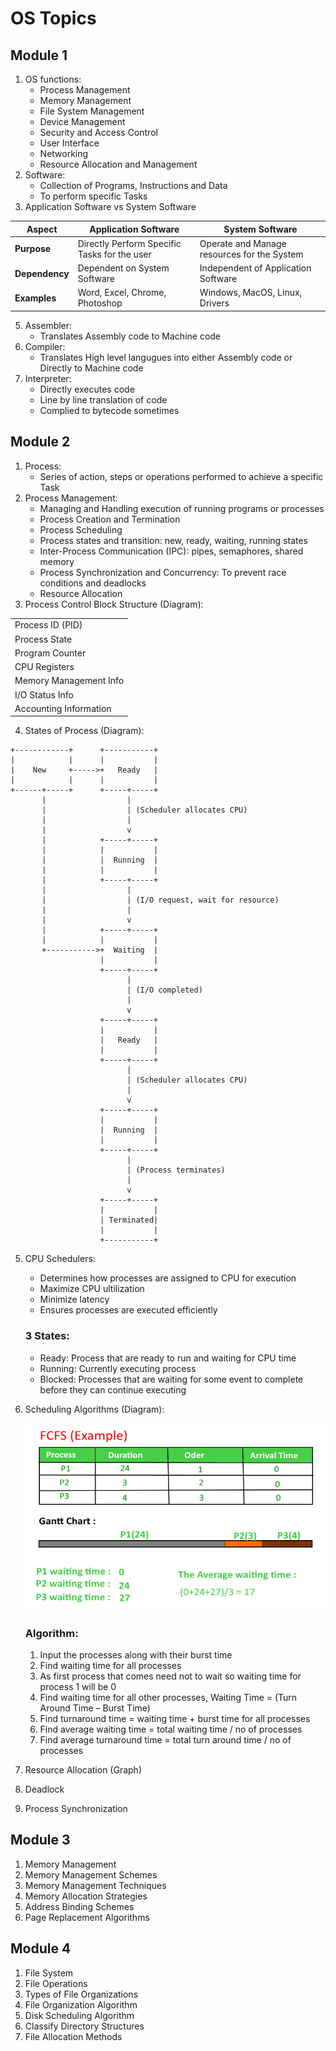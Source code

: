 # OS Topics

## Module 1
1. OS functions:
    - Process Management
    - Memory Management
    - File System Management
    - Device Management
    - Security and Access Control
    - User Interface
    - Networking
    - Resource Allocation and Management
2. Software:
    - Collection of Programs, Instructions and Data
    - To perform specific Tasks
3. Application Software vs System Software

| Aspect          | Application Software                         |  System Software |
|-----------------|----------------------------------------------|------------------|
| **Purpose**     | Directly Perform Specific Tasks for the user | Operate and Manage resources for the System |
| **Dependency**  | Dependent on System Software                 | Independent of Application Software |
| **Examples**    | Word, Excel, Chrome, Photoshop               | Windows, MacOS, Linux, Drivers |

5. Assembler:
    - Translates Assembly code to Machine code
6. Compiler:
    - Translates High level langugues into either Assembly code or Directly to Machine code
7. Interpreter:
    - Directly executes code
    - Line by line translation of code
    - Complied to bytecode sometimes

## Module 2
1. Process:
    - Series of action, steps or operations performed to achieve a specific Task
2. Process Management:
    - Managing and Handling execution of running programs or processes
    - Process Creation and Termination
    - Process Scheduling
    - Process states and transition: new, ready, waiting, running states
    - Inter-Process Communication (IPC): pipes, semaphores, shared memory
    - Process Synchronization and Concurrency: To prevent race conditions and deadlocks
    - Resource Allocation
3. Process Control Block Structure (Diagram):

<table>
<tr>
<td>Process ID (PID)</td>
</tr>          

<tr>
<td>Process State</td>
</tr>

<tr>
<td>Program Counter</td>
</tr>

<tr>
<td>CPU Registers</td>
</tr>

<tr>
<td>Memory Management Info</td>
</tr>

<tr>
<td>I/O Status Info</td>
</tr>

<tr>
<td>Accounting Information</td>
</tr>
</table>

4. States of Process (Diagram):

```
+------------+      +-----------+
|            |      |           |
|    New     +----->+   Ready   |
|            |      |           |
+------+-----+      +-----+-----+
       |                  |
       |                  | (Scheduler allocates CPU)
       |                  |
       |                  v
       |            +-----+-----+
       |            |           |
       |            |  Running  |
       |            |           |
       |            +-----+-----+
       |                  |
       |                  | (I/O request, wait for resource)
       |                  |
       |                  v
       |            +-----+-----+
       |            |           |
       +----------->+  Waiting  |
                    |           |
                    +-----+-----+
                          |
                          | (I/O completed)
                          |
                          v
                    +-----+-----+
                    |           |
                    |   Ready   |
                    |           |
                    +-----+-----+
                          |
                          | (Scheduler allocates CPU)
                          |
                          v
                    +-----+-----+
                    |           |
                    |  Running  |
                    |           |
                    +-----+-----+
                          |
                          | (Process terminates)
                          |
                          v
                    +-----+-----+
                    |           |
                    | Terminated|
                    |           |
                    +-----------+

```

5. CPU Schedulers:
    - Determines how processes are assigned to CPU for execution
    - Maximize CPU ultilization
    - Minimize latency
    - Ensures processes are executed efficiently
    ### 3 States:
    - Ready: Process that are ready to run and waiting for CPU time
    - Running: Currently executing process
    - Blocked: Processes that are waiting for some event to complete before they can continue executing
6. Scheduling Algorithms (Diagram):

    <img src="./FCFS.png" alt="FCFS Chart" width="600" height="300">

    ### Algorithm:
    1. Input the processes along with their burst time
    2. Find waiting time for all processes
    3. As first process that comes need not to wait so waiting time for process 1 will be 0
    4. Find waiting time for all other processes, Waiting Time = (Turn Around Time – Burst Time)
    5. Find turnaround time = waiting time + burst time for all processes
    6. Find average waiting time = total waiting time / no of processes
    7. Find average turnaround time = total turn around time / no of processes
7. Resource Allocation (Graph)
8. Deadlock
9. Process Synchronization

## Module 3
1. Memory Management
2. Memory Management Schemes
3. Memory Management Techniques
4. Memory Allocation Strategies
5. Address Binding Schemes
6. Page Replacement Algorithms

## Module 4
1. File System
2. File Operations
3. Types of File Organizations
4. File Organization Algorithm
5. Disk Scheduling Algorithm
6. Classify Directory Structures
7. File Allocation Methods

